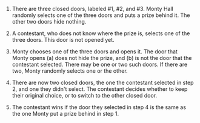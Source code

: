 1. There are three closed doors, labeled #1, #2, and #3. Monty Hall randomly selects one of the three doors and puts a prize behind it. The other two doors hide nothing.

2. A contestant, who does not know where the prize is, selects one of the three doors. This door is not opened yet.

3. Monty chooses one of the three doors and opens it. The door that Monty opens (a) does not hide the prize, and (b) is not the door that the contestant selected. There may be one or two such doors. If there are two, Monty randomly selects one or the other.

4. There are now two closed doors, the one the contestant selected in step 2, and one they didn't select. The contestant decides whether to keep their original choice, or to switch to the other closed door.

5. The contestant wins if the door they selected in step 4 is the same as the one Monty put a prize behind in step 1.
